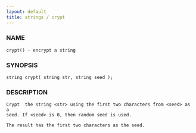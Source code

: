 ```yaml
---
layout: default
title: strings / crypt
---
```


### NAME

    crypt() - encrypt a string

### SYNOPSIS

    string crypt( string str, string seed );

### DESCRIPTION

    Crypt  the string <str> using the first two characters from <seed> as a
    seed. If <seed> is 0, then random seed is used.

    The result has the first two characters as the seed.
